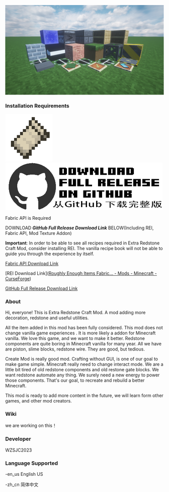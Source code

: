 ![](2023-01-15_15.01.13.png)

### Installation Requirements

![](636829723898798601.png)![](download_from_github.png)

Fabric API is Required

DOWNLOAD ***GitHub Full Release Download Link*** BELOW(Including REI, Fabric API, Mod Texture Addon)

**Important**: In order to be able to see all recipes required in Extra Redstone Craft Mod, consider installing  REI. The vanilla recipe book will not be able to guide you through the experience by itself.

[Fabric API Download Link](https://www.curseforge.com/minecraft/mc-mods/fabric-api)

[REI Download Link]([Roughly Enough Items Fabric... - Mods - Minecraft - CurseForge](https://www.curseforge.com/minecraft/mc-mods/roughly-enough-items))

[GitHub Full Release Download Link](https://github.com/wzsjc2020/Minecraft-Extra-Redstone-Craft-Mod/releases/tag/17.0.5Release)

### About

Hi, everyone! This is Extra Redstone Craft Mod. A mod adding more decoration, redstone and useful utilities. 

All the item added in this mod has been fully considered. This mod does not change vanilla game experiences . It is more likely a addon for Minecraft vanilla. We love this game, and we want to make it better. Redstone components are quite boring in Minecraft vanilla for many year. All we have are piston, slime blocks, redstone  wire. They are good, but tedious.

Create Mod is really good mod. Crafting without GUI, is one of our goal to make game simple. Minecraft really need to change interact mode. We are a little bit tired of old redstone components and old restone gate blocks. We want redstone automate any thing. We surely need a new energy to power those components. That's our goal, to recreate and rebuild a better Minecraft.

This mod is ready to add more content in the future, we will learn form other games, and other mod creators. 



### Wiki

we are working on this！



### Developer

WZSJC2023



### Language Supported

-en_us 	English US

-zh_cn 	简体中文



